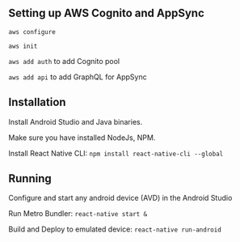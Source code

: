 ## Setting up AWS Cognito and AppSync

`aws configure`

`aws init`

`aws add auth` to add Cognito pool

`aws add api` to add GraphQL for AppSync

## Installation

Install Android Studio and Java binaries.

Make sure you have installed NodeJs, NPM.

Install React Native CLI: `npm install react-native-cli --global`

## Running

Configure and start any android device (AVD) in the Android Studio

Run Metro Bundler: `react-native start &`

Build and Deploy to emulated device: `react-native run-android`
